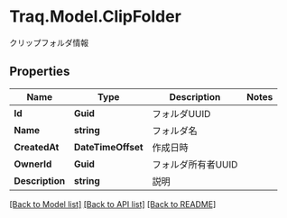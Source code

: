 # Traq.Model.ClipFolder
クリップフォルダ情報

## Properties

Name | Type | Description | Notes
------------ | ------------- | ------------- | -------------
**Id** | **Guid** | フォルダUUID | 
**Name** | **string** | フォルダ名 | 
**CreatedAt** | **DateTimeOffset** | 作成日時 | 
**OwnerId** | **Guid** | フォルダ所有者UUID | 
**Description** | **string** | 説明 | 

[[Back to Model list]](../README.md#documentation-for-models) [[Back to API list]](../README.md#documentation-for-api-endpoints) [[Back to README]](../README.md)


